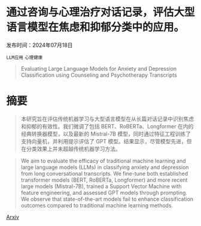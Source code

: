 # 通过咨询与心理治疗对话记录，评估大型语言模型在焦虑和抑郁分类中的应用。

发布时间：2024年07月18日

`LLM应用` `心理健康`

> Evaluating Large Language Models for Anxiety and Depression Classification using Counseling and Psychotherapy Transcripts

# 摘要

> 本研究旨在评估传统机器学习与大型语言模型在从长篇对话记录中识别焦虑和抑郁的有效性。我们微调了包括 BERT、RoBERTa、Longformer 在内的经典转换器模型，以及最新的 Mistral-7B 模型，同时通过特征工程训练了支持向量机，并利用提示评估了 GPT 模型。结果显示，尽管模型先进，但在分类效果上并未超越传统机器学习方法。

> We aim to evaluate the efficacy of traditional machine learning and large language models (LLMs) in classifying anxiety and depression from long conversational transcripts. We fine-tune both established transformer models (BERT, RoBERTa, Longformer) and more recent large models (Mistral-7B), trained a Support Vector Machine with feature engineering, and assessed GPT models through prompting. We observe that state-of-the-art models fail to enhance classification outcomes compared to traditional machine learning methods.

[Arxiv](https://arxiv.org/abs/2407.13228)